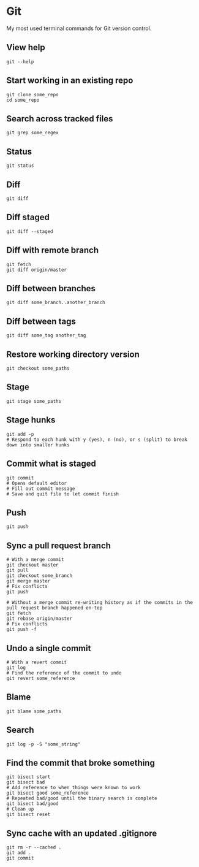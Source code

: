 # Git

My most used terminal commands for Git version control.

## View help

```shell
git --help
```

## Start working in an existing repo

```shell
git clone some_repo
cd some_repo
```

## Search across tracked files

```shell
git grep some_regex
```

## Status

```shell
git status
```

## Diff

```shell
git diff
```

## Diff staged

```shell
git diff --staged
```

## Diff with remote branch

```shell
git fetch
git diff origin/master
```

## Diff between branches

```shell
git diff some_branch..another_branch
```

## Diff between tags

```shell
git diff some_tag another_tag
```

## Restore working directory version

```shell
git checkout some_paths
```

## Stage

```shell
git stage some_paths
```

## Stage hunks

```shell
git add -p
# Respond to each hunk with y (yes), n (no), or s (split) to break down into smaller hunks
```

## Commit what is staged

```shell
git commit
# Opens default editor
# Fill out commit message
# Save and quit file to let commit finish
```

## Push

```shell
git push
```

## Sync a pull request branch

```shell
# With a merge commit
git checkout master
git pull
git checkout some_branch
git merge master
# Fix conflicts
git push

# Without a merge commit re-writing history as if the commits in the pull request branch happened on-top
git fetch
git rebase origin/master
# Fix conflicts
git push -f
```

## Undo a single commit

```shell
# With a revert commit
git log
# Find the reference of the commit to undo
git revert some_reference
```

## Blame

```shell
git blame some_paths
```

## Search

```shell
git log -p -S "some_string"
```

## Find the commit that broke something

```shell
git bisect start
git bisect bad
# Add reference to when things were known to work
git bisect good some_reference
# Repeated bad/good until the binary search is complete
git bisect bad/good
# Clean up
git bisect reset
```

## Sync cache with an updated .gitignore

```shell
git rm -r --cached .
git add .
git commit
```
